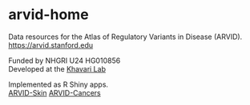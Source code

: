 # arvid-home
Data resources for the Atlas of Regulatory Variants in Disease (ARVID).   
https://arvid.stanford.edu  

Funded by NHGRI U24 HG010856   
Developed at the [Khavari Lab](https://khavarilab.stanford.edu)

Implemented as R Shiny apps.  
[ARVID-Skin](https://github.com/khavarilab/arvid-skin)
[ARVID-Cancers](https://github.com/khavarilab/arvid-cancers)
